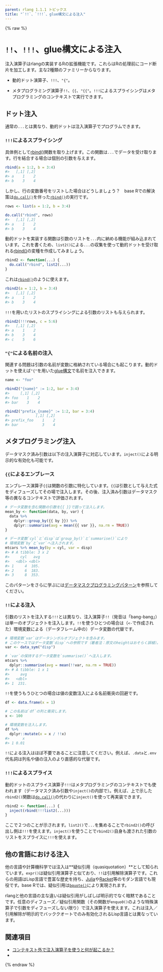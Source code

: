 ```yaml
---
parent: rlang 1.1.1 トピックス
title: "`!!`、`!!!`、glue構文による注入"
---
```


{% raw %}
# `!!`、`!!!`、glue構文による注入

注入演算子はrlangの実装するRの拡張機能です。これらはRの処理前にコード断片を加工します。主な2種類のファミリーからなります。

- 動的ドット演算子、`!!!`、`"{"`。

- メタプログラミング演算子`!!`、`{{`、`"{{"`。`!!!`によるスプライシングはメタプログラミングのコンテキストで実行できます。

## ドット注入

通常の`...`とは異なり、動的ドットは注入演算子でプログラムできます。

### `!!!`によるスプライシング

具体例として[rbind()](https://rdrr.io/r/base/cbind.html)関数を取り上げます。この関数は`...`でデータを受け取ります。行を結合する場合は個別の引数を与えます。

```r
rbind(a = 1:2, b = 3:4)
#>   [,1] [,2]
#> a    1    2
#> b    3    4
```

しかし、行の変数番号をリストした場合はどうしましょう？　base Rでの解決策は[`do.call()`](https://rdrr.io/r/base/do.call.html)を伴った[`rbind()`](https://rdrr.io/r/base/cbind.html)の実行です。

```r
rows <- list(a = 1:2, b = 3:4)

do.call("rbind", rows)
#>   [,1] [,2]
#> a    1    2
#> b    3    4
```

動的ドットを実装する関数は引数のリストを`...`内に納める機能が組み込まれています。これを書くため、`list2()`による`...`の収集を使って動的ドットを受け取れる[rbind()](https://rdrr.io/r/base/cbind.html)の変種を作成してみましょう。

```r
rbind2 <- function(...) {
  do.call("rbind", list2(...))
}
```

これは[`rbind()`](https://rdrr.io/r/base/cbind.html)のように使えます。

```r
rbind2(a = 1:2, b = 3:4)
#>   [,1] [,2]
#> a    1    2
#> b    3    4
```

`!!!`を用いたリストのスプライシングによる引数のリストも与えられます。

```r
rbind2(!!!rows, c = 5:6)
#>   [,1] [,2]
#> a    1    2
#> b    3    4
#> c    5    6
```

### `"{"`による名前の注入

関連する問題は引数の名前が変数に格納されている場合にも起こります。動的ドットを使えば`"{"`を用いた[glue構文](https://glue.tidyverse.org/)で名前を注入できます。

```r
name <- "foo"

rbind2("{name}" := 1:2, bar = 3:4)
#>     [,1] [,2]
#> foo    1    2
#> bar    3    4

rbind2("prefix_{name}" := 1:2, bar = 3:4)
#>            [,1] [,2]
#> prefix_foo    1    2
#> bar           3    4
```

## メタプログラミング注入

データマスク済み引数は以下の注入演算子に対応しています。`inject()`による明示的な有効化も可能です。

### `{{`によるエンブレース

エンブレース演算子`{{`は関数の引数に特化しています。`{{`は引数として与えた式をディフューズしてその場で注入します。その後、注入済み引数はデータマスク等の異なるコンテキストで評価されます。

```r
# データ変数を含む関数の引数を{{ }}で囲って注入します。
mean_by <- function(data, by, var) {
  data %>%
    dplyr::group_by({{ by }}) %>%
    dplyr::summarise(avg = mean({{ var }}, na.rm = TRUE))
}

# データ変数`cyl`と`disp`は`group_by()`と`summarise()`により
# 環境変数`by`と`var`へ注入されます。
mtcars %>% mean_by(by = cyl, var = disp)
#> # A tibble: 3 x 2
#>     cyl   avg
#>   <dbl> <dbl>
#> 1     4  105.
#> 2     6  183.
#> 3     8  353.
```

このパターンをさらに学ぶには[データマスクプログラミングパターン](topic-data-mask-programming.md)を参照してください。

### `!!`による注入

引数のリストを注入する`!!!`とは異なり、注入演算子`!!`（発音は「bang-bang」）は単一のオブジェクトを注入します。`!!`を使うひとつの場合は（`<-`で作成された）環境変数による（データフレーム中の）データ変数の代替です。

```r
# 環境変数`var`はデータシンボルオブジェクトを含みます。
# このケースではデータ変数`disp`への参照です（著者注：原文のheightはおそらく誤植）。
var <- data_sym("disp")

# `var`の保持するデータ変数を`summarise()`へ注入します。
mtcars %>%
  dplyr::summarise(avg = mean(!!var, na.rm = TRUE))
#> # A tibble: 1 x 1
#>     avg
#>   <dbl>
#> 1  231.
```

`!!`を使うもうひとつの場合は値の変数注入による名前衝突の回避です。

```r
df <- data.frame(x = 1)

# この名前は`df`の列と衝突します。
x <- 100

# 環境変数を注入します。
df %>%
  dplyr::mutate(x = x / !!x)
#>      x
#> 1 0.01
```

`!!`による注入はほぼ不要であることに注意してください。例えば、`.data`と`.env`代名詞は列名や値の注入のより直感的な代替です。

### `!!!`によるスプライス

動的ドットのスプライス演算子`!!!`はメタプログラミングのコンテキストでも使われます（データマスク済み引数や`inject()`の内部で）。例えば、上で示した`rbind2()`関数は[`do.call()`](https://rdrr.io/r/base/do.call.html)の代わりに`inject()`を使って再実装できます。

```r
rbind2 <- function(...) {
  inject(rbind(!!!list2(...)))
}
```

ここで２つのことが示されます。`list2()`で`...`を集めることで`rbind2()`の呼び出し側は`!!!`を使えます。`inject()`を使うことで`rbind2()`自身も渡された引数のリストをスプライスに`!!!`を使えます。

## 他の言語における注入

他の言語や計算機科学では注入は**疑似引用（quasiquotation）**として知られています。`expr()`は疑似引用演算子と似ており、`!!`は引用解除演算子です。これらの用語はLisp言語で豊富な歴史を持ち、[Julia](https://docs.julialang.org/en/v1/manual/metaprogramming/)や[Racket](https://docs.racket-lang.org/reference/quasiquote.html)等のモダン言語でも現役です。base Rでは、疑似引用は[`bquote()`](https://rdrr.io/r/base/bquote.html)により実現されます。

rlangと他の言語の主な違いは疑似引用がしばしば明示的でなく暗黙であることです。任意のディフューズ／疑似引用関数（その関数が`enquo0()`のような特殊演算子で引数をディフューズしない限り）で注入演算子を使えます。これは注入／引用解除が明示的でバッククオートでのみ有効化されるLisp言語とは異なっています。

## 関連項目

- [コンテキスト外で注入演算子を使うと何が起こるか？](topic-inject-out-of-context.md)
- 
{% endraw %}
